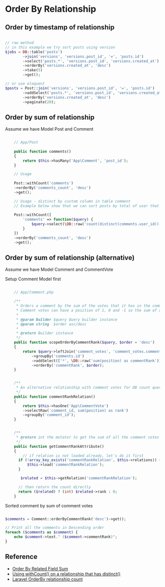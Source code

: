 # Order By Relationship

## Order by timestamp of relationship

```php

// raw method
// in this example we try sort posts using version
$jobs = DB::table('posts')
        ->join('versions', 'versions.post_id', '=', 'posts.id')
        ->select('posts.*', 'versions.post_id', 'versions.created_at')
        ->orderBy('versions.created_at', 'desc')
        ->take(5)
        ->get();

// or use eloquent
$posts = Post::join('versions', 'versions.post_id', '=', 'posts.id')
        ->addSelect('posts.*', 'versions.post_id', 'versions.created_at')
        ->orderBy('versions.created_at', 'desc')
        ->paginate(20);

```

## Order by sum of relationship

Assume we have Model Post and Comment

```php

    // App/Post
    
    public function comments()
    {
        return $this->hasMany('App\Comment', 'post_id');
    }

    // Usage
    
    Post::withCount('comments')
    ->orderBy('comments_count', 'desc')
    ->get();

    // Usage - distinct by custom column in table comment
    // Example below show that we can sort posts by total of user that comment to single post
    
    Post::withCount([
        'comments' => function($query) {
            $query->select(\DB::raw('count(distinct(comments.user_id))'));
        }
    ])
    ->orderBy('comments_count', 'desc')
    ->get();

```

## Order by sum of relationship (alternative)

Assume we have Model Comment and CommentVote

Setup Comment Model first

```php

    // App/Comment.php

    /**
     * Orders a comment by the sum of the votes that it has in the comment_votes table.
     * Comment votes can have a position of 1, 0 and -1 so the sum of all these entries works as a rank.
     *
     * @param Builder $query Query builder instance
     * @param string  $order asc/desc
     *
     * @return Builder instance
     */
    public function scopeOrderByCommentRank($query, $order = 'desc')
    {
        return $query->leftJoin('comment_votes', 'comment_votes.comment_id', '=', 'comments.id')
            ->groupBy('comments.id')
            ->addSelect(['*', \DB::raw('sum(position) as commentRank')])
            ->orderBy('commentRank', $order);
    }


    /**
     * An alternative relationship with comment votes for DB count queries
     */
    public function commentRankRelation()
    {
        return $this->hasOne('App\CommentVote')
        ->selectRaw('comment_id, sum(position) as rank')
        ->groupBy('comment_id');
    }


    /**
     * @return int the mutator to get the sum of all the comment votes
     */
    public function getCommentRankAttribute()
    {
        // if relation is not loaded already, let's do it first
      if (!array_key_exists('commentRankRelation', $this->relations)) {
          $this->load('commentRankRelation');
      }

       $related = $this->getRelation('commentRankRelation');

      // then return the count directly
      return ($related) ? (int) $related->rank : 0;
    }

```

Sorted comment by sum of comment votes

```php

$comments = Comment::orderByCommentRank('desc')->get();

// Print all the comments in Descending order
foreach ($comments as $comment) {
    echo $comment->text." ($comment->commentRank)";
}

```

## Reference

* [Order By Related Field Sum](https://laracasts.com/discuss/channels/eloquent/order-by-related-field-sum)
* [Using withCount() on a relationship that has distinct()](https://stackoverflow.com/a/55995026)
* [Laravel OrderBy relationship count](https://stackoverflow.com/a/46781121)
